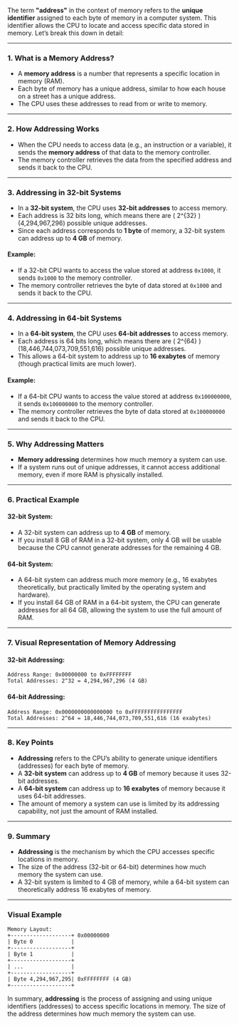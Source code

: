 The term **"address"** in the context of memory refers to the **unique identifier** assigned to each byte of memory in a computer system. This identifier allows the CPU to locate and access specific data stored in memory. Let’s break this down in detail:

---

### **1. What is a Memory Address?**

- A **memory address** is a number that represents a specific location in memory (RAM).
- Each byte of memory has a unique address, similar to how each house on a street has a unique address.
- The CPU uses these addresses to read from or write to memory.

---

### **2. How Addressing Works**

- When the CPU needs to access data (e.g., an instruction or a variable), it sends the **memory address** of that data to the memory controller.
- The memory controller retrieves the data from the specified address and sends it back to the CPU.

---

### **3. Addressing in 32-bit Systems**

- In a **32-bit system**, the CPU uses **32-bit addresses** to access memory.
- Each address is 32 bits long, which means there are \( 2^{32} \) (4,294,967,296) possible unique addresses.
- Since each address corresponds to **1 byte** of memory, a 32-bit system can address up to **4 GB** of memory.

#### **Example**:

- If a 32-bit CPU wants to access the value stored at address `0x1000`, it sends `0x1000` to the memory controller.
- The memory controller retrieves the byte of data stored at `0x1000` and sends it back to the CPU.

---

### **4. Addressing in 64-bit Systems**

- In a **64-bit system**, the CPU uses **64-bit addresses** to access memory.
- Each address is 64 bits long, which means there are \( 2^{64} \) (18,446,744,073,709,551,616) possible unique addresses.
- This allows a 64-bit system to address up to **16 exabytes** of memory (though practical limits are much lower).

#### **Example**:

- If a 64-bit CPU wants to access the value stored at address `0x100000000`, it sends `0x100000000` to the memory controller.
- The memory controller retrieves the byte of data stored at `0x100000000` and sends it back to the CPU.

---

### **5. Why Addressing Matters**

- **Memory addressing** determines how much memory a system can use.
- If a system runs out of unique addresses, it cannot access additional memory, even if more RAM is physically installed.

---

### **6. Practical Example**

#### **32-bit System**:

- A 32-bit system can address up to **4 GB** of memory.
- If you install 8 GB of RAM in a 32-bit system, only 4 GB will be usable because the CPU cannot generate addresses for the remaining 4 GB.

#### **64-bit System**:

- A 64-bit system can address much more memory (e.g., 16 exabytes theoretically, but practically limited by the operating system and hardware).
- If you install 64 GB of RAM in a 64-bit system, the CPU can generate addresses for all 64 GB, allowing the system to use the full amount of RAM.

---

### **7. Visual Representation of Memory Addressing**

#### **32-bit Addressing**:

```
Address Range: 0x00000000 to 0xFFFFFFFF
Total Addresses: 2^32 = 4,294,967,296 (4 GB)
```

#### **64-bit Addressing**:

```
Address Range: 0x0000000000000000 to 0xFFFFFFFFFFFFFFFF
Total Addresses: 2^64 = 18,446,744,073,709,551,616 (16 exabytes)
```

---

### **8. Key Points**

- **Addressing** refers to the CPU’s ability to generate unique identifiers (addresses) for each byte of memory.
- A **32-bit system** can address up to **4 GB** of memory because it uses 32-bit addresses.
- A **64-bit system** can address up to **16 exabytes** of memory because it uses 64-bit addresses.
- The amount of memory a system can use is limited by its addressing capability, not just the amount of RAM installed.

---

### **9. Summary**

- **Addressing** is the mechanism by which the CPU accesses specific locations in memory.
- The size of the address (32-bit or 64-bit) determines how much memory the system can use.
- A 32-bit system is limited to 4 GB of memory, while a 64-bit system can theoretically address 16 exabytes of memory.

---

### **Visual Example**

```
Memory Layout:
+-------------------+ 0x00000000
| Byte 0            |
+-------------------+
| Byte 1            |
+-------------------+
| ...               |
+-------------------+
| Byte 4,294,967,295| 0xFFFFFFFF (4 GB)
+-------------------+
```

In summary, **addressing** is the process of assigning and using unique identifiers (addresses) to access specific locations in memory. The size of the address determines how much memory the system can use.
